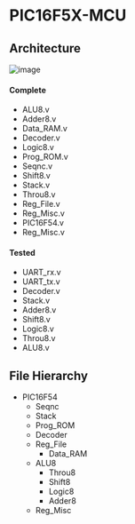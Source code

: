 # PIC16F5X-MCU

## Architecture

![image](http://i.imgur.com/XSFLjRH.png)

#### Complete

* ALU8.v
* Adder8.v
* Data_RAM.v
* Decoder.v
* Logic8.v
* Prog_ROM.v
* Seqnc.v
* Shift8.v
* Stack.v
* Throu8.v
* Reg_File.v
* Reg_Misc.v
* PIC16F54.v
* Reg_Misc.v

#### Tested

* UART_rx.v
* UART_tx.v
* Decoder.v
* Stack.v
* Adder8.v
* Shift8.v
* Logic8.v
* Throu8.v
* ALU8.v

## File Hierarchy

* PIC16F54
	* Seqnc
	* Stack
	* Prog_ROM
	* Decoder
	* Reg_File
		* Data_RAM
	* ALU8
		* Throu8
		* Shift8
		* Logic8
		* Adder8
	* Reg_Misc




